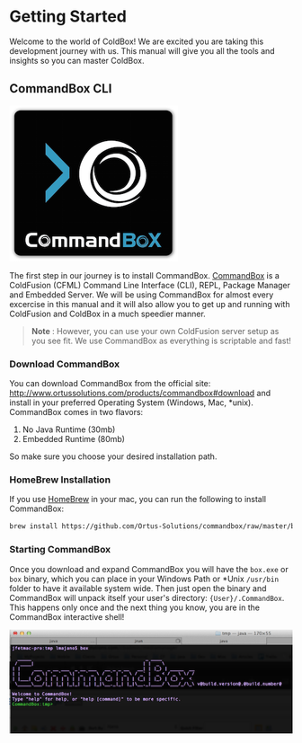 # Getting Started

Welcome to the world of ColdBox! We are excited you are taking this development journey with us.  This manual will give you all the tools and insights so you can master ColdBox.

## CommandBox CLI
![](../images/CommandBoxLogo.png)

The first step in our journey is to install CommandBox.  [CommandBox](http://www.ortussolutions.com/products/commandbox) is a ColdFusion (CFML) Command Line Interface (CLI), REPL, Package Manager and Embedded Server.  We will be using CommandBox for almost every excercise in this manual and it will also allow you to get up and running with ColdFusion and ColdBox in a much speedier manner.

>**Note** : However, you can use your own ColdFusion server setup as you see fit.  We use CommandBox as everything is scriptable and fast!

### Download CommandBox
You can download CommandBox from the official site: http://www.ortussolutions.com/products/commandbox#download and install in your preferred Operating System (Windows, Mac, *unix).  CommandBox comes in two flavors:

1. No Java Runtime (30mb)
2. Embedded Runtime (80mb)

So make sure you choose your desired installation path.

### HomeBrew Installation
If you use [HomeBrew](http://brew.sh) in your mac, you can run the following to install CommandBox:

```bash
brew install https://github.com/Ortus-Solutions/commandbox/raw/master/build/commandbox.rb
```

### Starting CommandBox
Once you download and expand CommandBox you will have the `box.exe` or `box` binary, which you can place in your Windows Path or *Unix `/usr/bin` folder to have it available system wide.  Then just open the binary and CommandBox will unpack itself your user's directory: `{User}/.CommandBox`.  This happens only once and the next thing you know, you are in the CommandBox interactive shell!

![](../images/commandbox-terminal.png)



